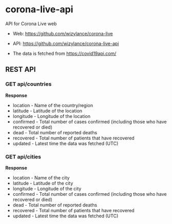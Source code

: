 # corona-live-api
API for Corona Live web

* Web: https://github.com/wizylance/corona-live

* API: https://github.com/wizylance/corona-live-api

* The data is fetched from https://covid19api.com/

## REST API

### GET api/countries

**Response**

* location - Name of the country/region
* latitude - Latitude of the location
* longitude - Longitude of the location
* confirmed - Total number of cases confirmed (including those who have recovered or died)
* dead - Total number of reported deaths
* recovered - Total number of patients that have recovered
* updated - Latest time the data was fetched (UTC)

### GET api/cities

**Response**

* location - Name of the city
* latitude - Latitude of the city
* longitude - Longitude of the city
* confirmed - Total number of cases confirmed (including those who have recovered or died)
* dead - Total number of reported deaths
* recovered - Total number of patients that have recovered
* updated - Latest time the data was fetched (UTC)
